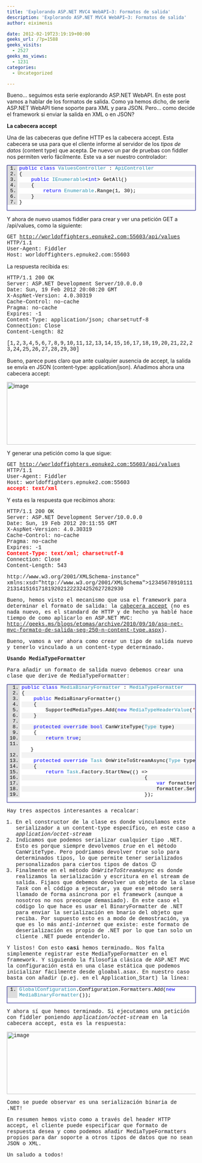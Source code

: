 ```yaml
---
title: 'Explorando ASP.NET MVC4 WebAPI–3: Formatos de salida'
description: 'Explorando ASP.NET MVC4 WebAPI–3: Formatos de salida'
author: eiximenis

date: 2012-02-19T23:19:19+00:00
geeks_url: /?p=1588
geeks_visits:
  - 2527
geeks_ms_views:
  - 1231
categories:
  - Uncategorized

---
```

Bueno… seguimos esta serie explorando ASP.NET WebAPI. En este post vamos a hablar de los formatos de salida. Como ya hemos dicho, de serie ASP.NET WebAPI tiene soporte para XML y para JSON. Pero… como decide el framework si enviar la salida en XML o en JSON?

**La cabecera accept**

Una de las cabeceras que define HTTP es la cabecera accept. Esta cabecera se usa para que el cliente informe al servidor de los _tipos de datos_ (content type) que acepta. De nuevo un par de pruebas con fiddler nos permiten verlo fácilmente. Este va a ser nuestro controlador:

<div style="border-bottom: #000080 1px solid; border-left: #000080 1px solid; font-family: &#39;Courier New&#39;, courier, monospace; color: #000; font-size: 10pt; border-top: #000080 1px solid; border-right: #000080 1px solid">
  <div style="background: #ddd; max-height: 300px; overflow: auto">
    <ol style="padding-bottom: 0px; margin: 0px 0px 0px 2em; padding-left: 5px; padding-right: 0px; white-space: nowrap; background: #ffffff; padding-top: 0px">
      <li>
        <span style="color: #0000ff">public</span> <span style="color: #0000ff">class</span> <span style="color: #2b91af">ValuesController</span> : <span style="color: #2b91af">ApiController</span>
      </li>
      <li style="background: #f3f3f3">
        {
      </li>
      <li>
        &#160;&#160;&#160; <span style="color: #0000ff">public</span> <span style="color: #2b91af">IEnumerable</span><<span style="color: #0000ff">int</span>> GetAll()
      </li>
      <li style="background: #f3f3f3">
        &#160;&#160;&#160; {
      </li>
      <li>
        &#160;&#160;&#160;&#160;&#160;&#160;&#160; <span style="color: #0000ff">return</span> <span style="color: #2b91af">Enumerable</span>.Range(1, 30);
      </li>
      <li style="background: #f3f3f3">
        &#160;&#160;&#160; }
      </li>
      <li>
        }
      </li>
    </ol>
  </div></p>
</div>

Y ahora de nuevo usamos fiddler para crear y ver una petición GET a /api/values, como la siguiente:

<font face="Courier New">GET </font>[<font face="Courier New">http://worldoffighters.epnuke2.com:55603/api/values</font>][1] <font face="Courier New">HTTP/1.1 <br />User-Agent: Fiddler <br />Host: worldoffighters.epnuke2.com:55603</font>

La respuesta recibida es:

<font face="Courier New">HTTP/1.1 200 OK <br />Server: ASP.NET Development Server/10.0.0.0 <br />Date: Sun, 19 Feb 2012 20:08:20 GMT <br />X-AspNet-Version: 4.0.30319 <br />Cache-Control: no-cache <br />Pragma: no-cache <br />Expires: -1 <br />Content-Type: application/json; charset=utf-8 <br />Connection: Close <br />Content-Length: 82</font>

<font face="Courier New">[1,2,3,4,5,6,7,8,9,10,11,12,13,14,15,16,17,18,19,20,21,22,23,24,25,26,27,28,29,30]</font>

Bueno, parece pues claro que ante cualquier ausencia de accept, la salida se envía en JSON (content-type: application/json). Añadimos ahora una cabecera accept:

[<img style="background-image: none; border-right-width: 0px; padding-left: 0px; padding-right: 0px; display: inline; border-top-width: 0px; border-bottom-width: 0px; border-left-width: 0px; padding-top: 0px" title="image" border="0" alt="image" src="http://geeks.ms/cfs-file.ashx/__key/CommunityServer.Blogs.Components.WeblogFiles/etomas/image_5F00_thumb_5F00_533E248C.png" width="644" height="167" />][2]

Y generar una petición como la que sigue:

<font face="Courier New">GET </font>[<font face="Courier New">http://worldoffighters.epnuke2.com:55603/api/values</font>][1] <font face="Courier New">HTTP/1.1 <br />User-Agent: Fiddler <br />Host: worldoffighters.epnuke2.com:55603 <br /><strong><font color="#ff0000">accept: text/xml</font></strong></font>

Y esta es la respuesta que recibimos ahora:

<font face="Courier New">HTTP/1.1 200 OK <br />Server: ASP.NET Development Server/10.0.0.0 <br />Date: Sun, 19 Feb 2012 20:11:55 GMT <br />X-AspNet-Version: 4.0.30319 <br />Cache-Control: no-cache <br />Pragma: no-cache <br />Expires: -1 <br /><strong><font color="#ff0000">Content-Type: text/xml; charset=utf-8</font></strong> <br />Connection: Close <br />Content-Length: 543</font>

<p style="word-wrap: break-word">
  <font face="Courier New"><?xml version="1.0" encoding="utf-8"?><ArrayOfInt xmlns:xsi="</font><a href="http://www.w3.org/2001/XMLSchema-instance&quot;"><font face="Courier New">http://www.w3.org/2001/XMLSchema-instance"</font></a><font face="Courier New"> xmlns:xsd="http://www.w3.org/2001/XMLSchema"><int>1</int><int>2</int><int>3</int><int>4</int><int>5</int><int>6</int><int>7</int><int>8</int><int>9</int><int>10</int><int>11</int><int>12</int><int>13</int><int>14</int><int>15</int><int>16</int><int>17</int><int>18</int><int>19</int><int>20</int><int>21</int><int>22</int><int>23</int><int>24</int><int>25</int><int>26</int><int>27</int><int>28</int><int>29</int><int>30</int></ArrayOfInt></font>
</p>

Bueno, hemos visto el mecanismo que usa el framework para determinar el formato de salida: la [cabecera accept][3] (no es nada nuevo, es el standard de HTTP y de hecho ya hablé hace tiempo de como aplicarlo en ASP.NET MVC: <http://geeks.ms/blogs/etomas/archive/2010/09/10/asp-net-mvc-formato-de-salida-seg-250-n-content-type.aspx>).

Bueno, vamos a ver ahora como crear un tipo de salida nuevo y tenerlo vinculado a un content-type determinado.

**Usando MediaTypeFormatter**

Para añadir un formato de salida nuevo debemos crear una clase que derive de MediaTypeFormatter:

<div style="border-bottom: #000080 1px solid; border-left: #000080 1px solid; font-family: &#39;Courier New&#39;, courier, monospace; color: #000; font-size: 10pt; border-top: #000080 1px solid; border-right: #000080 1px solid">
  <div style="background: #ddd; max-height: 300px; overflow: auto">
    <ol style="padding-bottom: 0px; margin: 0px 0px 0px 2.5em; padding-left: 5px; padding-right: 0px; white-space: nowrap; background: #ffffff; padding-top: 0px">
      <li>
        <span style="color: #0000ff">public</span> <span style="color: #0000ff">class</span> <span style="color: #2b91af">MediaBinaryFormatter</span> : <span style="color: #2b91af">MediaTypeFormatter</span>
      </li>
      <li style="background: #f3f3f3">
        {
      </li>
      <li>
        &#160;&#160;&#160; <span style="color: #0000ff">public</span> MediaBinaryFormatter()
      </li>
      <li style="background: #f3f3f3">
        &#160;&#160;&#160; {
      </li>
      <li>
        &#160;&#160;&#160;&#160;&#160;&#160;&#160; SupportedMediaTypes.Add(<span style="color: #0000ff">new</span> <span style="color: #2b91af">MediaTypeHeaderValue</span>(<span style="color: #a31515">"application/octet-stream"</span>));
      </li>
      <li style="background: #f3f3f3">
        &#160;&#160;&#160; }
      </li>
      <li>
        &#160;
      </li>
      <li style="background: #f3f3f3">
        &#160;&#160;&#160; <span style="color: #0000ff">protected</span> <span style="color: #0000ff">override</span> <span style="color: #0000ff">bool</span> CanWriteType(<span style="color: #2b91af">Type</span> type)
      </li>
      <li>
        &#160;&#160;&#160; {
      </li>
      <li style="background: #f3f3f3">
        &#160;&#160;&#160;&#160;&#160;&#160;&#160; <span style="color: #0000ff">return</span> <span style="color: #0000ff">true</span>;
      </li>
      <li>
        &#160;<br /> &#160;&#160; }
      </li>
      <li style="background: #f3f3f3">
        &#160;
      </li>
      <li>
        &#160;&#160;&#160; <span style="color: #0000ff">protected</span> <span style="color: #0000ff">override</span> <span style="color: #2b91af">Task</span> OnWriteToStreamAsync(<span style="color: #2b91af">Type</span> type, <span style="color: #0000ff">object</span> value, System.IO.<span style="color: #2b91af">Stream</span> stream, <span style="color: #2b91af">HttpContentHeaders</span> contentHeaders, <span style="color: #2b91af">FormatterContext</span> formatterContext, System.Net.<span style="color: #2b91af">TransportContext</span> transportContext)
      </li>
      <li style="background: #f3f3f3">
        &#160;&#160;&#160; {
      </li>
      <li>
        &#160;&#160;&#160;&#160;&#160;&#160;&#160; <span style="color: #0000ff">return</span> <span style="color: #2b91af">Task</span>.Factory.StartNew(() =>
      </li>
      <li style="background: #f3f3f3">
        &#160;&#160;&#160;&#160;&#160;&#160;&#160;&#160;&#160;&#160;&#160;&#160;&#160;&#160;&#160;&#160;&#160;&#160;&#160;&#160;&#160;&#160;&#160;&#160;&#160;&#160;&#160;&#160;&#160;&#160;&#160;&#160;&#160;&#160;&#160;&#160;&#160;&#160;&#160;&#160; {
      </li>
      <li>
        &#160;&#160;&#160;&#160;&#160;&#160;&#160;&#160;&#160;&#160;&#160;&#160;&#160;&#160;&#160;&#160;&#160;&#160;&#160;&#160;&#160;&#160;&#160;&#160;&#160;&#160;&#160;&#160;&#160;&#160;&#160;&#160;&#160;&#160;&#160;&#160;&#160;&#160;&#160;&#160;&#160;&#160;&#160;&#160; <span style="color: #0000ff">var</span> formatter = <span style="color: #0000ff">new</span> <span style="color: #2b91af">BinaryFormatter</span>();
      </li>
      <li style="background: #f3f3f3">
        &#160;&#160;&#160;&#160;&#160;&#160;&#160;&#160;&#160;&#160;&#160;&#160;&#160;&#160;&#160;&#160;&#160;&#160;&#160;&#160;&#160;&#160;&#160;&#160;&#160;&#160;&#160;&#160;&#160;&#160;&#160;&#160;&#160;&#160;&#160;&#160;&#160;&#160;&#160;&#160;&#160;&#160;&#160;&#160; formatter.Serialize(stream, value);
      </li>
      <li>
        &#160;&#160;&#160;&#160;&#160;&#160;&#160;&#160;&#160;&#160;&#160;&#160;&#160;&#160;&#160;&#160;&#160;&#160;&#160;&#160;&#160;&#160;&#160;&#160;&#160;&#160;&#160;&#160;&#160;&#160;&#160;&#160;&#160;&#160;&#160;&#160;&#160;&#160;&#160;&#160; });
      </li>
      <li style="background: #f3f3f3">
        &#160;&#160;&#160; }&#160;&#160;&#160;
      </li>
      <li>
        }
      </li>
    </ol>
  </div></p>
</div>

Hay tres aspectos interesantes a recalcar:

  1. En el constructor de la clase es donde vinculamos este serializador a un content-type específico, en este caso a _application/octet-stream_ 
  2. Indicamos que podemos serializar cualquier tipo .NET. Esto es porque siempre devolvemos _true_ en el método CanWriteType. Pero podríamos devolver _true_ solo para determinados tipos, lo que permite tener serializados personalizados para ciertos tipos de datos 😉 
  3. Finalmente en el método _OnWriteToStreamAsync_ es donde realizamos la serialización y escritura en el stream de salida. Fijaos que debemos devolver un objeto de la clase _Task_ con el código a ejecutar, ya que ese método será llamado de forma asíncrona por el framework (aunque a nosotros no nos preocupe demasiado). En este caso el código lo que hace es usar el BinaryFormatter de .NET para enviar la serialización en bnario del objeto que reciba. Por supuesto esto es a modo de demostración, ya que es lo más _anti-internet_ que existe: este formato de deserialización es propio de .NET por lo que tan solo un cliente .NET puede entenderlo. 

Y listos! Con esto **casi** hemos terminado… Nos falta simplemente registrar este MediaTypeFormatter en el framework. Y siguiendo la filosofía clásica de ASP.NET MVC la configuración está en una clase estática que podemos inicializar fácilmente desde gloabal.asax. En nuestro caso basta con añadir (p.ej. en el Application_Start) la línea:

<div style="border-bottom: #000080 1px solid; border-left: #000080 1px solid; font-family: &#39;Courier New&#39;, courier, monospace; color: #000; font-size: 10pt; border-top: #000080 1px solid; border-right: #000080 1px solid">
  <div style="background: #ddd; max-height: 300px; overflow: auto">
    <ol style="padding-bottom: 0px; margin: 0px 0px 0px 2em; padding-left: 5px; padding-right: 0px; background: #ffffff; padding-top: 0px">
      <li>
        <span style="color: #2b91af">GlobalConfiguration</span>.Configuration.Formatters.Add(<span style="color: #0000ff">new</span> <span style="color: #2b91af">MediaBinaryFormatter</span>());
      </li>
    </ol>
  </div></p>
</div>

Y ahora sí que hemos terminado. Si ejecutamos una petición con fiddler poniendo _application/octet-stream_ en la cabecera accept, esta es la respuesta:

[<img style="background-image: none; border-bottom: 0px; border-left: 0px; padding-left: 0px; padding-right: 0px; display: inline; border-top: 0px; border-right: 0px; padding-top: 0px" title="image" border="0" alt="image" src="http://geeks.ms/cfs-file.ashx/__key/CommunityServer.Blogs.Components.WeblogFiles/etomas/image_5F00_thumb_5F00_14A8B119.png" width="644" height="166" />][4]

Como se puede observar es una serialización binaria de .NET!

En resumen hemos visto como a través del header HTTP accept, el cliente puede especificar que formato de respuesta desea y como podemos añadir MediaTypeFormatters propios para dar soporte a otros tipos de datos que no sean JSON o XML.

Un saludo a todos!

 [1]: http://worldoffighters.epnuke2.com:55603/api/values
 [2]: http://geeks.ms/cfs-file.ashx/__key/CommunityServer.Blogs.Components.WeblogFiles/etomas/image_5F00_60187AAA.png
 [3]: http://www.w3.org/Protocols/rfc2616/rfc2616-sec14.html
 [4]: http://geeks.ms/cfs-file.ashx/__key/CommunityServer.Blogs.Components.WeblogFiles/etomas/image_5F00_6F8B66AC.png